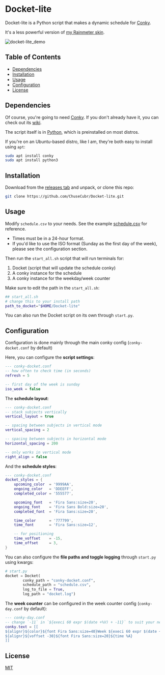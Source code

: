 # Docket-lite

Docket-lite is a Python script that makes a dynamic schedule for [Conky](https://github.com/brndnmtthws/conky).

It's a less powerful version of [my Rainmeter skin](https://github.com/ChuseCubr/RM-Docket).

![docket-lite_demo](https://user-images.githubusercontent.com/27886422/174356472-b530268c-7ece-4e40-b61c-485f04625c2a.gif)

## Table of Contents

* [Dependencies](#dependencies)
* [Installation](#installation)
* [Usage](#usage)
* [Configuration](#configuration)
* [License](#license)

## Dependencies

Of course, you're going to need [Conky](https://github.com/brndnmtthws/conky). If you don't already have it, you can check out its [wiki](https://github.com/brndnmtthws/conky/wiki/Installation).

The script itself is in [Python](https://www.python.org/), which is preinstalled on most distros.

If you're on an Ubuntu-based distro, like I am, they're both easy to install using `apt`:

```bash
sudo apt install conky
sudo apt install python3
```

## Installation

Download from the [releases tab](https://github.com/ChuseCubr/Docket-lite/releases) and unpack, or clone this repo:

```bash
git clone https://github.com/ChuseCubr/Docket-lite.git 
```

## Usage

Modify `schedule.csv` to your needs. See the example [schedule.csv](https://github.com/ChuseCubr/Docket-lite/blob/main/schedule.csv) for reference. 

* Times must be in a 24-hour format.
* If you'd like to use the ISO format (Sunday as the first day of the week), please see the configuration section.

Then run the `start_all.sh` script that will run terminals for:

1. Docket (script that will update the schedule conky)
1. A conky instance for the schedule
1. A conky instance for the weekday/week counter

Make sure to edit the path in the `start_all.sh`:

```bash
## start_all.sh
# change this to your install path
path_to_docket="$HOME/Docket-lite"
```

You can also run the Docket script on its own through `start.py`.

## Configuration

Configuration is done mainly through the main conky config (`conky-docket.conf` by default)

Here, you can configure the **script settings**:

```lua
--- conky-docket.conf
-- how often to check time (in seconds)
refresh = 5

-- first day of the week is sunday
iso_week = false
```
The **schedule layout**:

```lua
--- conky-docket.conf
-- stack subjects vertically
vertical_layout = true

-- spacing between subjects in vertical mode
vertical_spacing = 2

-- spacing between subjects in horizontal mode
horizontal_spacing = 200

-- only works in vertical mode
right_align = false
```

And the **schedule styles**:

```lua
--- conky-docket.conf
docket_styles = {
    upcoming_color  = '9999AA',
    ongoing_color   = 'DDEEFF',
    completed_color = '555577',

    upcoming_font   = 'Fira Sans:size=20',
    ongoing_font    = 'Fira Sans Bold:size=20',
    completed_font  = 'Fira Sans:size=20',

    time_color      = '777799',
    time_font       = 'Fira Sans:size=12',

    -- for positioning
    time_voffset    = -15,
    time_offset     = 3,
}
```

You can also configure the **file paths and toggle logging** through `start.py` using kwargs:

```python
# start.py
docket = Docket(
        conky_path = "conky-docket.conf",
        schedule_path = "schedule.csv",
        log_to_file = True,
        log_path = "docket.log")
```

The **week counter** can be configured in the week counter config (`conky-day.conf` by default):

```lua
--- conky-day.conf
-- change `-11` in `${execi 60 expr $(date +%V) + -11}` to suit your needs ---↴
conky.text = [[
${alignr}${color}${font Fira Sans:size=40}Week ${execi 60 expr $(date +%V) + -11}
${alignr}${voffset -30}${font Fira Sans:size=20}${time %A}
]]
```

## License

[MIT](https://choosealicense.com/licenses/mit/)
